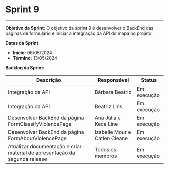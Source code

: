 # **Sprint 9**
<hr style="border: 0; height: 1px; background-color: #000000;">

**Objetivo da Sprint:**
O objetivo da sprint 9 é desenvolver o BackEnd das páginas de formulário e iniciar a integração da API do mapa no projeto. 

**Datas da Sprint:**

- **Início:** 06/05/2024
- **Término:** 13/05/2024

**Backlog da Sprint:**

| Descrição | Responsável | Status |
|-----------|-------------|--------|
| Integração da API  | Bárbara Beatriz | Em execução |
| Integração da API | Beatriz Lins | Em execução |
| Desenvolver BackEnd da página FormClassifyViolencePage| Ana Júlia e Kece Line | Em execução |
| Desenvolver BackEnd da página FormAboutViolencePage| Izabelle Mour e Catlen Cleane| Em execução |
| Atualizar documentação e criar material de apresentação da segunda release | Todos os membros | Em execução |

